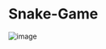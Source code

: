 # Snake-Game
![image](https://user-images.githubusercontent.com/98002602/233102870-bba3d7e1-3168-4517-979c-c9f0d8da4068.png)
